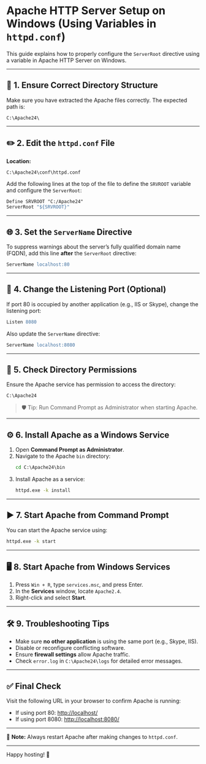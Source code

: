 # Apache HTTP Server Setup on Windows (Using Variables in `httpd.conf`)

This guide explains how to properly configure the `ServerRoot` directive using a variable in Apache HTTP Server on Windows.

---

## 📁 1. Ensure Correct Directory Structure

Make sure you have extracted the Apache files correctly. The expected path is:

```
C:\Apache24\
```

---

## ✏️ 2. Edit the `httpd.conf` File

**Location:**  
```
C:\Apache24\conf\httpd.conf
```

Add the following lines at the top of the file to define the `SRVROOT` variable and configure the `ServerRoot`:

```apache
Define SRVROOT "C:/Apache24"
ServerRoot "${SRVROOT}"
```

---

## 🌐 3. Set the `ServerName` Directive

To suppress warnings about the server’s fully qualified domain name (FQDN), add this line **after** the `ServerRoot` directive:

```apache
ServerName localhost:80
```

---

## 🔁 4. Change the Listening Port (Optional)

If port 80 is occupied by another application (e.g., IIS or Skype), change the listening port:

```apache
Listen 8080
```

Also update the `ServerName` directive:

```apache
ServerName localhost:8080
```

---

## 🔐 5. Check Directory Permissions

Ensure the Apache service has permission to access the directory:
```
C:\Apache24
```

> 🛡️ Tip: Run Command Prompt as Administrator when starting Apache.

---

## ⚙️ 6. Install Apache as a Windows Service

1. Open **Command Prompt as Administrator**.
2. Navigate to the Apache `bin` directory:
   ```cmd
   cd C:\Apache24\bin
   ```
3. Install Apache as a service:
   ```cmd
   httpd.exe -k install
   ```

---

## ▶️ 7. Start Apache from Command Prompt

You can start the Apache service using:
```cmd
httpd.exe -k start
```

---

## 🖥️ 8. Start Apache from Windows Services

1. Press `Win + R`, type `services.msc`, and press Enter.
2. In the **Services** window, locate `Apache2.4`.
3. Right-click and select **Start**.

---

## 🛠️ 9. Troubleshooting Tips

- Make sure **no other application** is using the same port (e.g., Skype, IIS).
- Disable or reconfigure conflicting software.
- Ensure **firewall settings** allow Apache traffic.
- Check `error.log` in `C:\Apache24\logs` for detailed error messages.

---

## ✅ Final Check

Visit the following URL in your browser to confirm Apache is running:

- If using port 80: [http://localhost/](http://localhost/)
- If using port 8080: [http://localhost:8080/](http://localhost:8080/)

---

📌 **Note:** Always restart Apache after making changes to `httpd.conf`.

---

Happy hosting! 🎉
```

